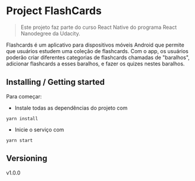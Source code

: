 # Project FlashCards

>Este projeto faz parte do curso React Native do programa React Nanodegree da Udacity.

Flashcards é um aplicativo para dispositivos móveis Android que permite que usuários estudem uma coleção de flashcards. Com o app, os usuários poderão criar diferentes categorias de flashcards chamadas de "baralhos", adicionar flashcards a esses baralhos, e fazer os quizes nestes baralhos.

## Installing / Getting started

Para começar:

* Instale todas as dependências do projeto com 
```shell
yarn install
```
* Inicie o serviço com 
```shell
yarn start
```
## Versioning

v1.0.0